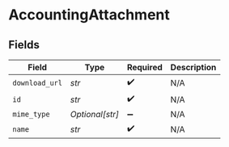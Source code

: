 # AccountingAttachment


## Fields

| Field              | Type               | Required           | Description        |
| ------------------ | ------------------ | ------------------ | ------------------ |
| `download_url`     | *str*              | :heavy_check_mark: | N/A                |
| `id`               | *str*              | :heavy_check_mark: | N/A                |
| `mime_type`        | *Optional[str]*    | :heavy_minus_sign: | N/A                |
| `name`             | *str*              | :heavy_check_mark: | N/A                |